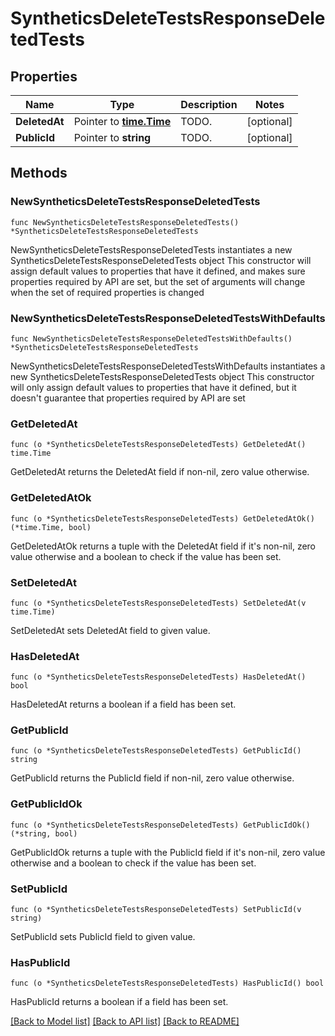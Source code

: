 # SyntheticsDeleteTestsResponseDeletedTests

## Properties

Name | Type | Description | Notes
------------ | ------------- | ------------- | -------------
**DeletedAt** | Pointer to [**time.Time**](time.Time.md) | TODO. | [optional] 
**PublicId** | Pointer to **string** | TODO. | [optional] 

## Methods

### NewSyntheticsDeleteTestsResponseDeletedTests

`func NewSyntheticsDeleteTestsResponseDeletedTests() *SyntheticsDeleteTestsResponseDeletedTests`

NewSyntheticsDeleteTestsResponseDeletedTests instantiates a new SyntheticsDeleteTestsResponseDeletedTests object
This constructor will assign default values to properties that have it defined,
and makes sure properties required by API are set, but the set of arguments
will change when the set of required properties is changed

### NewSyntheticsDeleteTestsResponseDeletedTestsWithDefaults

`func NewSyntheticsDeleteTestsResponseDeletedTestsWithDefaults() *SyntheticsDeleteTestsResponseDeletedTests`

NewSyntheticsDeleteTestsResponseDeletedTestsWithDefaults instantiates a new SyntheticsDeleteTestsResponseDeletedTests object
This constructor will only assign default values to properties that have it defined,
but it doesn't guarantee that properties required by API are set

### GetDeletedAt

`func (o *SyntheticsDeleteTestsResponseDeletedTests) GetDeletedAt() time.Time`

GetDeletedAt returns the DeletedAt field if non-nil, zero value otherwise.

### GetDeletedAtOk

`func (o *SyntheticsDeleteTestsResponseDeletedTests) GetDeletedAtOk() (*time.Time, bool)`

GetDeletedAtOk returns a tuple with the DeletedAt field if it's non-nil, zero value otherwise
and a boolean to check if the value has been set.

### SetDeletedAt

`func (o *SyntheticsDeleteTestsResponseDeletedTests) SetDeletedAt(v time.Time)`

SetDeletedAt sets DeletedAt field to given value.

### HasDeletedAt

`func (o *SyntheticsDeleteTestsResponseDeletedTests) HasDeletedAt() bool`

HasDeletedAt returns a boolean if a field has been set.

### GetPublicId

`func (o *SyntheticsDeleteTestsResponseDeletedTests) GetPublicId() string`

GetPublicId returns the PublicId field if non-nil, zero value otherwise.

### GetPublicIdOk

`func (o *SyntheticsDeleteTestsResponseDeletedTests) GetPublicIdOk() (*string, bool)`

GetPublicIdOk returns a tuple with the PublicId field if it's non-nil, zero value otherwise
and a boolean to check if the value has been set.

### SetPublicId

`func (o *SyntheticsDeleteTestsResponseDeletedTests) SetPublicId(v string)`

SetPublicId sets PublicId field to given value.

### HasPublicId

`func (o *SyntheticsDeleteTestsResponseDeletedTests) HasPublicId() bool`

HasPublicId returns a boolean if a field has been set.


[[Back to Model list]](../README.md#documentation-for-models) [[Back to API list]](../README.md#documentation-for-api-endpoints) [[Back to README]](../README.md)


